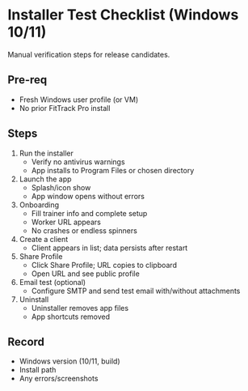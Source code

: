 # Installer Test Checklist (Windows 10/11)

Manual verification steps for release candidates.

## Pre-req
- Fresh Windows user profile (or VM)
- No prior FitTrack Pro install

## Steps
1. Run the installer
   - Verify no antivirus warnings
   - App installs to Program Files or chosen directory
2. Launch the app
   - Splash/icon show
   - App window opens without errors
3. Onboarding
   - Fill trainer info and complete setup
   - Worker URL appears
   - No crashes or endless spinners
4. Create a client
   - Client appears in list; data persists after restart
5. Share Profile
   - Click Share Profile; URL copies to clipboard
   - Open URL and see public profile
6. Email test (optional)
   - Configure SMTP and send test email with/without attachments
7. Uninstall
   - Uninstaller removes app files
   - App shortcuts removed

## Record
- Windows version (10/11, build)
- Install path
- Any errors/screenshots
